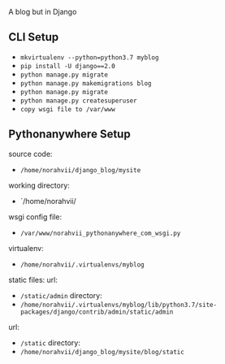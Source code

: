 A blog but in Django

## CLI Setup
* `mkvirtualenv --python=python3.7 myblog`
* `pip install -U django==2.0`
* `python manage.py migrate`
* `python manage.py makemigrations blog`
* `python manage.py migrate`
* `python manage.py createsuperuser`
* `copy wsgi file to /var/www`

## Pythonanywhere Setup
source code:
* `/home/norahvii/django_blog/mysite`

working directory:
* `/home/norahvii/

wsgi config file:
* `/var/www/norahvii_pythonanywhere_com_wsgi.py`

virtualenv:
* `/home/norahvii/.virtualenvs/myblog`

static files:
url:
* `/static/admin`
directory:
* `/home/norahvii/.virtualenvs/myblog/lib/python3.7/site-packages/django/contrib/admin/static/admin`

url:
* `/static`
directory:
* `/home/norahvii/django_blog/mysite/blog/static`
